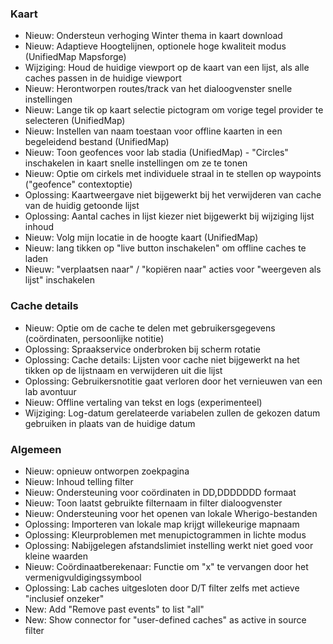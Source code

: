 ### Kaart
- Nieuw: Ondersteun verhoging Winter thema in kaart download
- Nieuw: Adaptieve Hoogtelijnen, optionele hoge kwaliteit modus (UnifiedMap Mapsforge)
- Wijziging: Houd de huidige viewport op de kaart van een lijst, als alle caches passen in de huidige viewport
- Nieuw: Herontworpen routes/track van het dialoogvenster snelle instellingen
- Nieuw: Lange tik op kaart selectie pictogram om vorige tegel provider te selecteren (UnifiedMap)
- Nieuw: Instellen van naam toestaan voor offline kaarten in een begeleidend bestand (UnifiedMap)
- Nieuw: Toon geofences voor lab stadia (UnifiedMap) - "Circles" inschakelen in kaart snelle instellingen om ze te tonen
- Nieuw: Optie om cirkels met individuele straal in te stellen op waypoints ("geofence" contextoptie)
- Oplossing: Kaartweergave niet bijgewerkt bij het verwijderen van cache van de huidig getoonde lijst
- Oplossing: Aantal caches in lijst kiezer niet bijgewerkt bij wijziging lijst inhoud
- Nieuw: Volg mijn locatie in de hoogte kaart (UnifiedMap)
- Nieuw: lang tikken op "live button inschakelen" om offline caches te laden
- Nieuw: "verplaatsen naar" / "kopiëren naar" acties voor "weergeven als lijst" inschakelen

### Cache details
- Nieuw: Optie om de cache te delen met gebruikersgegevens (coördinaten, persoonlijke notitie)
- Oplossing: Spraakservice onderbroken bij scherm rotatie
- Oplossing: Cache details: Lijsten voor cache niet bijgewerkt na het tikken op de lijstnaam en verwijderen uit die lijst
- Oplossing: Gebruikersnotitie gaat verloren door het vernieuwen van een lab avontuur
- Nieuw: Offline vertaling van tekst en logs (experimenteel)
- Wijziging: Log-datum gerelateerde variabelen zullen de gekozen datum gebruiken in plaats van de huidige datum

### Algemeen
- Nieuw: opnieuw ontworpen zoekpagina
- Nieuw: Inhoud telling filter
- Nieuw: Ondersteuning voor coördinaten in DD,DDDDDDD formaat
- Nieuw: Toon laatst gebruikte filternaam in filter dialoogvenster
- Nieuw: Ondersteuning voor het openen van lokale Wherigo-bestanden
- Oplossing: Importeren van lokale map krijgt willekeurige mapnaam
- Oplossing: Kleurproblemen met menupictogrammen in lichte modus
- Oplossing: Nabijgelegen afstandslimiet instelling werkt niet goed voor kleine waarden
- Nieuw: Coördinaatberekenaar: Functie om "x" te vervangen door het vermenigvuldigingssymbool
- Oplossing: Lab caches uitgesloten door D/T filter zelfs met actieve "inclusief onzeker"
- New: Add "Remove past events" to list "all"
- New: Show connector for "user-defined caches" as active in source filter

